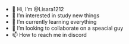 - 👋 Hi, I’m @Lisara1212
- 👀 I’m interested in study new things
- 🌱 I’m currently learning everything
- 💞️ I’m looking to collaborate on a speacial guy
- 📫 How to reach me in discord

<!---
Lisara1212/Lisara1212 is a ✨ special ✨ repository because its `README.md` (this file) appears on your GitHub profile.
You can click the Preview link to take a look at your changes.
--->
